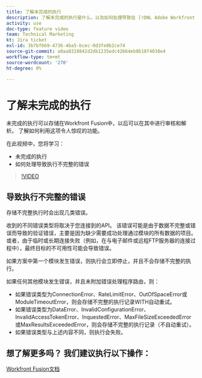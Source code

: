 ```yaml
---
title: 了解未完成的执行
description: 了解未完成的执行是什么，以及如何处理导致在 [!DNL Adobe Workfront Fusion].
activity: use
doc-type: feature video
team: Technical Marketing
kt: Jira ticket
exl-id: 3b7bf669-4736-4ba5-bcec-0d3fe0b2ce74
source-git-commit: a0aa8328842d2db1235edc42664eb0b18f4038e4
workflow-type: tm+mt
source-wordcount: '270'
ht-degree: 0%

---
```


# 了解未完成的执行

未完成的执行可以存储在Workfront Fusion中，以后可以在其中进行审核和解析。 了解如何利用这项令人惊叹的功能。

在此视频中，您将学习：

* 未完成的执行
* 如何处理导致执行不完整的错误

>[!VIDEO](https://video.tv.adobe.com/v/335307/?quality=12)

## 导致执行不完整的错误

存储不完整执行时会出现几类错误。

收到的不同错误类型将取决于您连接到的API。 该错误可能是由于数据不完整或错误而导致的验证错误，主要是因为缺少需要成功处理通过模块的所有数据的项目。 或者，由于临时或长期连接失败（例如，在与电子邮件或远程FTP服务器的连接过程中），最终目标的不可用性可能会导致错误。

如果方案中第一个模块发生错误，则执行会立即停止，并且不会存储不完整的执行。

如果任何其他模块发生错误，并且未附加错误处理程序路由，则：

* 如果错误类型为ConnectionError、RateLimitError、OutOfSpaceError或ModuleTimeoutError，则会存储不完整的执行记录WITH自动重试。
* 如果错误类型为DataError、InvalidConfigurationError、InvalidAccessTokenError、InquestedError、MaxFileSizeExceededError或MaxResultsExceededError，则会存储不完整的执行记录（不自动重试）。
* 如果错误类型与上述内容不同，则执行会失败。

## 想了解更多吗？ 我们建议执行以下操作：

[Workfront Fusion文档](https://experienceleague.adobe.com/docs/workfront/using/adobe-workfront-fusion/workfront-fusion-2.html?lang=en)
